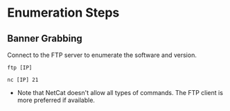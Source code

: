 # Enumeration Steps

## Banner Grabbing
Connect to the FTP server to enumerate the software and version.
```
ftp [IP]
```
```
nc [IP] 21
```
  - Note that NetCat doesn't allow all types of commands.  The FTP client is more preferred if available.
